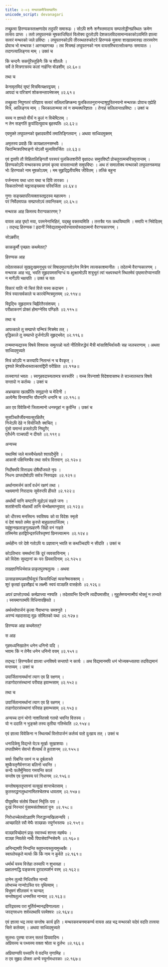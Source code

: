 ```yaml
---
title: २-०३ मन्थरकमैत्रिसम्प्राप्तिः
unicode_script: devanagari
---
```


तच्छ्रुत्वा हिरण्यकस्तत्क्षणादेव तदुपरि समारूढः । सोऽपि शनैः शनैस्तमादाय सम्पातोड्डीनप्रस्थितः क्रमेण तत्सरः प्राप्तः । ततो लघुपतनकं मूषकाधिष्ठितं विलोक्य दूरतोऽपि देशकालविदसामान्यकाकोऽयमिति ज्ञात्वा सत्वरं मन्थरको जले प्रविष्टः । लघुपतनकोऽपि तीरस्थतरुकोटरे हिरण्यकं मुक्त्वा शाखाग्रमारुह्य तारस्वरेण प्रोवाच भो मन्थरक ! आगच्छागच्छ । तव मित्रमहं लघुपतनको नाम वायसश्चिरात्सोत्कण्ठः समायातः । तदागत्यालिङ्गय माम् । उक्तं च

किं चन्दनैः सकर्पूरैस्तुहिनैः किं च शीतलैः ।  
सर्वे ते मित्रगात्रस्य कलां नार्हन्ति षोडशीम् ॥२.६०॥

तथा च

केनामृतमिदं सृष्टं मित्रमित्यक्षरद्वयम् ।  
आपदां च परित्राणं शोकसन्तापभेषजम् ॥२.६१॥

तच्छ्रुत्वा निपुणतरं परिज्ञाय सत्वरं सलिलान्निष्क्रम्य पुलकिततनुरानन्दाश्रुपूरितनयनो मन्थरकः प्रोवाच एह्येहि मित्र, आलिङ्गय माम् । चिरकालान्मया त्वं न सम्यक्परिज्ञातः । तेनाहं सलिलान्तःप्रविष्टः । उक्तं च

यस्य न ज्ञायते वीर्यं न कुलं न विचेष्टितम् ।  
न तेन सङ्गतिं कुर्यादित्युवाच बृहस्पतिः ॥२.६२॥

एवमुक्ते लघुपतनको वृक्षादवतीर्य तमालिङ्गितवान् । अथवा साध्विदमुक्तम्

अमृतस्य प्रवाहैः किं कायक्षालनसम्भवैः ।  
चिरान्मित्रपरिष्वङ्गो योऽसौ मूल्यविवर्जितः ॥२.६३॥

एवं द्वावपि तौ विहितालिङ्गितौ परस्परं पुलकितशरीरी वृक्षादधः समुपविष्टौ प्रोचतुरात्मचरित्रवृत्तान्तम् । हिरण्यकोऽपि मन्थरकस्य प्रणामं कृत्वा वायसाभ्याशे समुपविष्टः । अथ तं समालोक्य मन्थरको लघुपतनकमाह भोः हिरण्यको नाम मूषकोऽयम् । मम सुहृद्द्वितीयमिव जीवितम् । तत्किं बहुना

पर्जन्यस्य यथा धारा यथा च दिवि तारकाः ।  
सिकतारेणवो यद्वत्सङ्ख्यया परिवर्जिता ॥२.६४॥

गुणाः सङ्ख्यापरित्यक्तास्तद्वदस्य महात्मनः ।  
परं निर्वेदमापन्नः सम्प्राप्तोऽयं तवान्तिकम् ॥२.६५॥

मन्थरक आह किमस्य वैराग्यकारणम् ?

वायस आह पृष्टो मया, परमनेनाभिहितं, यद्बहु वक्तव्यमिति । तत्तत्रैव गतः कथयिष्यामि । ममापि न निवेदितम् । तद्भद्र हिरण्यक ! इदानीं निवेद्यतामुभयोरप्यावयोस्तदात्मनो वैराग्यकारणम् ।  

सोऽब्रवीत्

<div class="js_include" url="../upakathAH/02-01_hiraNyakatAmrachUDakathA.md"  newLevelForH1="3" includeTitle="true"> </div>

काककूर्मौ पृच्छतः कथमेतत्?

हिरण्यक आह

<div class="js_include" url="../upakathAH/02-04_sAgaradattakathA.md"  newLevelForH1="3" includeTitle="true"> </div>

तदेतत्सकलं सुखदुःखमनुभूय परं विषादमुपागतोऽनेन मित्रेण त्वत्सकाशमानीतः । तदेतन्मे वैराग्यकारणम् । मन्थरक आह भद्र, भवति सुहृदयमसन्दिग्धं यः क्षुत्क्षामोऽपि शत्रुभूतं त्वां भक्ष्यस्थाने स्थितमेवं पृष्ठमारोप्यानयति न मार्गेऽपि भक्षयति । उक्तं च यतः

विकारं याति नो चित्तं वित्ते यस्य कदाचन ।  
मित्रं स्यात्सर्वकाले च कारयेन्मित्रमुत्तमम् ॥२.११४॥

विद्वद्भिः सुहृदामत्र चिह्नैरेतैरसंशयम् ।  
परीक्षाकरणं प्रोक्तं होमाग्नेरिव पण्डितैः ॥२.११५॥

तथा च

आपत्काले तु सम्प्राप्ते यन्मित्रं मित्रमेव तत् ।  
वृद्धिकाले तु सम्प्राप्ते दुर्जनोऽपि सुहृद्भवेत् ॥२.११६॥

तन्ममाप्यद्यास्य विषये विश्वासः समुत्पन्नो यतो नीतिविरुद्धेयं मैत्री मांसाशिभिर्वायसैः सह जलचराणाम् । अथवा साध्विदमुच्यते

मित्रं कोऽपि न कस्यापि नितान्तं न च वैरकृत् ।  
दृश्यते मित्रविध्वस्तात्कार्याद्वैरी परीक्षितः ॥२.११७॥

तत्स्वागतं भवतः । स्वगृहवदास्यतामत्र सरस्तीरे । यच्च वित्त्नाशो विदेशवासश्च ते सञ्जातस्तत्र विषये सन्तापो न कर्तव्यः । उक्तं च

अभ्रच्छाया खलप्रीतिः समुद्रान्ते च मेदिनी ।  
अल्पेनैव विनश्यन्ति यौवनानि धनानि च ॥२.११८॥

अत एव विवेकिनो जितात्मानो धनस्पृहां न कुर्वन्ति । उक्तं च

सुसञ्चितैर्जीवनवत्सुरक्षितैर्  
निजेऽपि देहे न वियोजितैः क्वचित् ।  
पुंसो यमान्तं व्रजतोऽपि निष्ठुरैर्  
एतैर्धनैः पञ्चपदी न दीयते ॥२.११९॥

अन्यच्च

यथामिषं जले मत्स्यैर्भक्ष्यते श्वापदैर्भुवि ।  
आकाशे पक्षिभिश्चैव तथा सर्वत्र वित्तवान् ॥२.१२०॥

निर्दोषमपि वित्ताढ्य दोषैर्योजयते नृपः ।  
निधनः प्राप्तदोषोऽपि सर्वत्र निरुपद्रवः ॥२.१२१॥

अर्थानामर्जनं कार्यं वर्धनं रक्षणं तथा ।  
भक्ष्यमाणो निरादायः सुमेरुरपि हीयते ॥२.१२२॥

अर्थार्थी यानि कष्टानि मूढोऽयं सहते जनः ।  
शतांशेनापि मोक्षार्थी तानि चेन्मोक्षमाप्नुयात् ॥२.१२३॥

को धीरस्य मनस्विनः स्वविषयः को वा विदेशः स्मृतो  
यं देशं श्रयते तमेव कुरुते बाहुप्रतापार्जितम् ।  
यद्दंष्ट्रानखलाङ्गुलप्रहरणैः सिंहो वनं गाहते  
तस्मिनेव हतद्विपेन्द्ररुधिरैस्तृष्णां छिनत्त्यात्मनः ॥२.१२४॥

अर्थहीनः परे देशे गतोऽपि यः प्रज्ञावान् भवति स कथञ्चिदपि न सीदति । उक्तं च

कोऽतिभारः समर्थानां किं दूरं व्यवसायिनाम् ।  
को विदेशः सुव्द्यानां कः परः प्रियवादिनाम् ॥२.१२५॥

तत्प्रज्ञानिधिर्भवान्न प्राकृतपुरुषतुल्यः । अथवा

उत्साहसम्पन्नमदीर्घसूत्रं क्रियाविधिज्ञं व्यसनेष्वसक्तम् ।  
शूरं कृतज्ञं दृढसौहृदं च लक्ष्मीः स्वयं वाञ्छति वासहेतोः ॥२.१२६॥

अपरं प्राप्तोऽप्यर्थः कर्मप्राप्त्या नश्यति । तदेतावन्ति दिनानि त्वदीयमासीत् । मुहूर्तमप्यनात्मीयं भोक्तुं न लभ्यते । स्वयमागतमपि विधिनापह्रियते ।

अर्थस्योपार्जनं कृत्वा नैवाभाग्यः समश्नुते ।  
अरण्यं महदासाद्य मूढः सोमिलको यथा ॥२.१२७॥

हिरण्यक आह कथमेतत्?

स आह

<div class="js_include" url="../upakathAH/02-05_sOmilakakathA.md"  newLevelForH1="3" includeTitle="true"> </div>

गृहमध्यनिखातेन धनेन धनिनो यदि ।  
भवामः किं न तेनैव धनेन धनिनो वयम् ॥२.१५१॥

तद्भद्र ! हिरण्यकैवं ज्ञात्वा धनविषये सन्तापो न कार्यः । अथ विद्यमानमपि धनं भोज्यबन्ध्यतया तदविद्यमानं मन्तव्यम् । उक्तं च

उपार्जितानामर्थानां त्याग एव हि रक्षणम् ।  
तडागोदरसंस्थानां परीवाह इवाम्भसाम् ॥२.१५२॥

तथा च

उपार्जितानामर्थानां त्याग एव हि रक्षणम् ।  
तडागोदरसंस्थानां परिवाह इवाम्भसाम् ॥२.१५३॥

अन्यच्च
दानं भोगो नाशस्तिस्रो गतयो भवन्ति वित्तस्य ।  
यो न ददाति न भुङ्क्ते तस्य तृतीया गतिर्भवति ॥२.१५४॥

एवं ज्ञात्वा विवेकिना न स्थित्यर्थं वित्तोपार्जनं कर्तव्यं यतो दुःखाय तत् । उक्तं च

धनादिकेषु विद्यन्ते येऽत्र मूर्खाः सुखाशयाः ।  
तप्तग्रीष्मेण सेवन्ते शैत्यार्थं ते हुताशनम् ॥२.१५५॥

सर्पाः पिबन्ति पवनं न च दुर्बलास्ते  
शुष्कैस्तृणैर्वनगजा बलिनो भवन्ति ।  
कन्दैः फलैर्मुनिवरा गमयन्ति कालं  
सन्तोष एव पुरुषस्य परं निधानम् ॥२.१५६॥

सन्तोषामृततृप्तानां यत्सुखं शान्तचेतसाम् ।  
कुतस्तद्धनलुब्धानामितश्चेतश्च धावताम् ॥२.१५७॥

पीयूषमिव संतोषं पिबतां निर्वृतिः परा ।  
दुःखं निरन्तरं पुंसामसंतोषवतां पुनः ॥२.१५८॥

निरोधाच्चेतसोऽक्षाणि निरुद्धान्यखिलान्यपि ।  
आच्छादिते रवौ मेघैः सञ्छन्नाः स्युर्गभस्तयः ॥२.१५९॥

वाञ्छाविच्छेदनं प्राहुः स्वास्थ्यं शान्ता महर्षयः ।  
वाञ्छा निवर्तते नार्थैः पिपासेवाग्निसेवनैः ॥२.१६०॥

अनिन्द्यमपि निन्दन्ति स्तुवन्त्यस्तुत्यमुच्चकैः ।  
स्वापतेयकृते मर्त्याः किं किं नाम न कुर्वते ॥२.१६१॥

धर्मार्थं यस्य वित्तेहा तस्यापि न शुभावहा ।  
प्रक्षालनाद्धि पङ्कस्य दूरादस्पर्शनं वरम् ॥२.१६२॥

दानेन तुल्यो निधिरस्ति नान्यो  
लोभाच्च नान्योऽस्ति परः पृथिव्याम् ।  
विभूषणं शीलसमं न चान्यत्  
सन्तोषतुल्यं धनमस्ति नान्यत् ॥२.१६३॥

दारिद्र्यस्य परा मूर्तिर्यन्मानद्रविणाल्पता ।  
जरद्गवधनः शर्वस्तथापि परमेश्वरः ॥२.१६४॥

एवं ज्ञात्वा भद्र त्वया सन्तोषः कार्य इति । मन्थरकवचनमाकर्ण्य वायस आह भद्र मन्थरको यदेवं वदति तत्त्वया चित्ते कर्तव्यम् । अथवा साध्विदमुच्यते

सुलभाः पुरुषा राजन् सततं प्रियवादिनः ।  
अप्रियस्य च पथ्यस्य वक्ता श्रोता च दुर्लभः ॥२.१६६॥

अप्रियाण्यपि पथ्यानि ये वदन्ति नृणामिह ।  
त एव सुहृदः प्रोक्ता अन्ये स्युर्नामधारकाः ॥२.१६७॥
